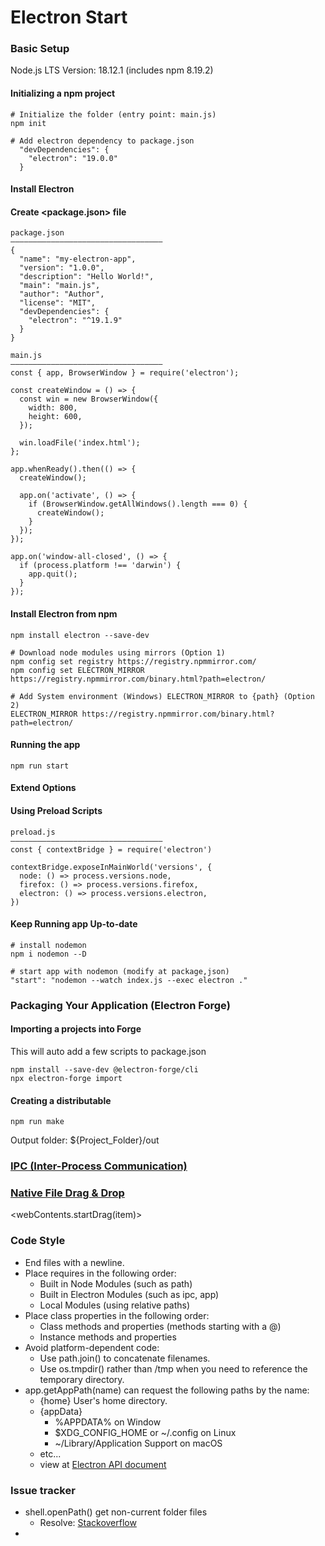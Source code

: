 # **Electron Start**

### **Basic Setup**
Node.js LTS Version: 18.12.1 (includes npm 8.19.2)

#### **Initializing a npm project**
```
# Initialize the folder (entry point: main.js)
npm init

# Add electron dependency to package.json
  "devDependencies": {
    "electron": "19.0.0"
  }
```

#### **Install Electron** 

#### Create <package.json> file
```
package.json
——————————————————————————————————
{
  "name": "my-electron-app",
  "version": "1.0.0",
  "description": "Hello World!",
  "main": "main.js",
  "author": "Author",
  "license": "MIT",
  "devDependencies": {
    "electron": "^19.1.9"
  }
}
```
```
main.js
——————————————————————————————————
const { app, BrowserWindow } = require('electron');

const createWindow = () => {
  const win = new BrowserWindow({
    width: 800,
    height: 600,
  });

  win.loadFile('index.html');
};

app.whenReady().then(() => {
  createWindow();

  app.on('activate', () => {
    if (BrowserWindow.getAllWindows().length === 0) {
      createWindow();
    }
  });
});

app.on('window-all-closed', () => {
  if (process.platform !== 'darwin') {
    app.quit();
  }
});
```
#### Install Electron from npm
```
npm install electron --save-dev

# Download node modules using mirrors (Option 1)
npm config set registry https://registry.npmmirror.com/
npm config set ELECTRON_MIRROR https://registry.npmmirror.com/binary.html?path=electron/

# Add System environment (Windows) ELECTRON_MIRROR to {path} (Option 2)
ELECTRON_MIRROR https://registry.npmmirror.com/binary.html?path=electron/
```
#### Running the app
```
npm run start
```

#### **Extend Options**
#### Using Preload Scripts
```
preload.js
——————————————————————————————————
const { contextBridge } = require('electron')

contextBridge.exposeInMainWorld('versions', {
  node: () => process.versions.node,
  firefox: () => process.versions.firefox,
  electron: () => process.versions.electron,
})
```
#### Keep Running app Up-to-date
```
# install nodemon
npm i nodemon --D

# start app with nodemon (modify at package,json)
"start": "nodemon --watch index.js --exec electron ."
```


### **Packaging Your Application (Electron Forge)**
#### **Importing a projects into Forge**
This will auto add a few scripts to package.json
```
npm install --save-dev @electron-forge/cli
npx electron-forge import
```
#### **Creating a distributable**
```
npm run make
```
Output folder: ${Project_Folder}/out

### [IPC (Inter-Process Communication)](https://www.electronjs.org/docs/latest/tutorial/ipc)


### [Native File Drag & Drop](https://www.electronjs.org/docs/latest/tutorial/native-file-drag-drop)
<webContents.startDrag(item)>

### Code Style
- End files with a newline.
- Place requires in the following order:
  - Built in Node Modules (such as path)
  - Built in Electron Modules (such as ipc, app)
  - Local Modules (using relative paths)
- Place class properties in the following order:
  - Class methods and properties (methods starting with a @)
  - Instance methods and properties
- Avoid platform-dependent code:
  - Use path.join() to concatenate filenames.
  - Use os.tmpdir() rather than /tmp when you need to reference the temporary directory.
- app.getAppPath(name) can request the following paths by the name:
  - {home} User's home directory.
  - {appData}  
    - %APPDATA% on Window
    - $XDG_CONFIG_HOME or ~/.config on Linux
    - ~/Library/Application Support on macOS
  - etc... 
  - view at [Electron API document](https://www.electronjs.org/docs/latest/api/app#appgetpathname)




### Issue tracker
 - shell.openPath() get non-current folder files 
   - Resolve: [Stackoverflow](https://stackoverflow.com/questions/65918494/how-do-i-open-a-file-saved-in-the-user-directory-using-electrons-shell-api)
 - 